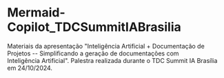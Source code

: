 # Mermaid-Copilot_TDCSummitIABrasilia
Materiais da apresentação "Inteligência Artificial + Documentação de Projetos -- Simplificando a geração de documentações com Inteligência Artificial". Palestra realizada durante o TDC Summit IA Brasília em 24/10/2024.
